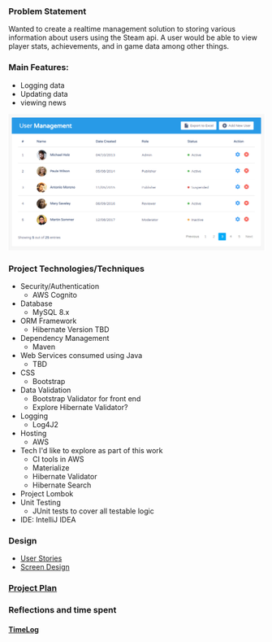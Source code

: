 ### Problem Statement

Wanted to create a realtime management solution to storing various information about users using the Steam api. A user would be able to view player stats, achievements, and in game data among other things.

### Main Features:
- Logging data
- Updating data
- viewing news

![Visual Example1](images/user-management-data-table-1160367952.png)

### Project Technologies/Techniques 

* Security/Authentication
  * AWS Cognito
* Database
  * MySQL 8.x
* ORM Framework
  * Hibernate Version TBD
* Dependency Management
  * Maven
* Web Services consumed using Java
  * TBD 
* CSS 
  * Bootstrap
* Data Validation
  * Bootstrap Validator for front end
  * Explore Hibernate Validator?
* Logging
  * Log4J2
* Hosting
  * AWS
* Tech I'd like to explore as part of this work
  * CI tools in AWS
  * Materialize
  * Hibernate Validator
  * Hibernate Search
* Project Lombok
* Unit Testing
  * JUnit tests to cover all testable logic
* IDE: IntelliJ IDEA


### Design

* [User Stories](userStories.md)
* [Screen Design](DesignDocuments/Screens.md)


### [Project Plan](ProjectPlan.md)

### Reflections and time spent
#### [TimeLog](TimeLog.md)

